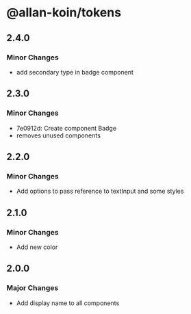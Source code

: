 # @allan-koin/tokens

## 2.4.0

### Minor Changes

- add secondary type in badge component

## 2.3.0

### Minor Changes

- 7e0912d: Create component Badge
- removes unused components

## 2.2.0

### Minor Changes

- Add options to pass reference to textInput and some styles

## 2.1.0

### Minor Changes

- Add new color

## 2.0.0

### Major Changes

- Add display name to all components
